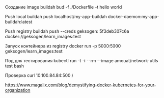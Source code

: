 Создание image
 buildah bud -f ./Dockerfile -t hello world
 
Push local
 buildah push localhost/my-app-buildah docker-daemon:my-app-buildah:latest
 
Push registry
 buildah push --creds geksogen: 5f3deb307c6a docker://geksogen/learn_images:test

Запуск контейнера из registry 
 docker run -p 5000:5000 geksogen/learn_images:test

Под для тестирования
kubectl run -t -i --rm --image amouat/network-utils test bash

Проверка <IP Kubernetes services>
curl 10.100.84.84:500 /


https://www.magalix.com/blog/demystifying-docker-kubernetes-for-your-organization 